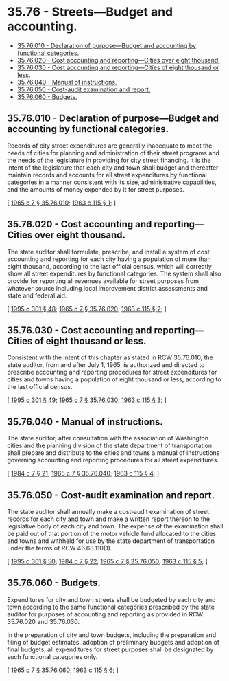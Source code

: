 # 35.76 - Streets—Budget and accounting.
* [35.76.010 - Declaration of purpose—Budget and accounting by functional categories.](#3576010---declaration-of-purposebudget-and-accounting-by-functional-categories)
* [35.76.020 - Cost accounting and reporting—Cities over eight thousand.](#3576020---cost-accounting-and-reportingcities-over-eight-thousand)
* [35.76.030 - Cost accounting and reporting—Cities of eight thousand or less.](#3576030---cost-accounting-and-reportingcities-of-eight-thousand-or-less)
* [35.76.040 - Manual of instructions.](#3576040---manual-of-instructions)
* [35.76.050 - Cost-audit examination and report.](#3576050---cost-audit-examination-and-report)
* [35.76.060 - Budgets.](#3576060---budgets)
## 35.76.010 - Declaration of purpose—Budget and accounting by functional categories.
Records of city street expenditures are generally inadequate to meet the needs of cities for planning and administration of their street programs and the needs of the legislature in providing for city street financing. It is the intent of the legislature that each city and town shall budget and thereafter maintain records and accounts for all street expenditures by functional categories in a manner consistent with its size, administrative capabilities, and the amounts of money expended by it for street purposes.

\[ [1965 c 7 § 35.76.010](https://leg.wa.gov/CodeReviser/documents/sessionlaw/1965c7.pdf?cite=1965%20c%207%20§%2035.76.010); [1963 c 115 § 1](https://leg.wa.gov/CodeReviser/documents/sessionlaw/1963c115.pdf?cite=1963%20c%20115%20§%201); \]

## 35.76.020 - Cost accounting and reporting—Cities over eight thousand.
The state auditor shall formulate, prescribe, and install a system of cost accounting and reporting for each city having a population of more than eight thousand, according to the last official census, which will correctly show all street expenditures by functional categories. The system shall also provide for reporting all revenues available for street purposes from whatever source including local improvement district assessments and state and federal aid.

\[ [1995 c 301 § 48](https://lawfilesext.leg.wa.gov/biennium/1995-96/Pdf/Bills/Session%20Laws/House/1889.SL.pdf?cite=1995%20c%20301%20§%2048); [1965 c 7 § 35.76.020](https://leg.wa.gov/CodeReviser/documents/sessionlaw/1965c7.pdf?cite=1965%20c%207%20§%2035.76.020); [1963 c 115 § 2](https://leg.wa.gov/CodeReviser/documents/sessionlaw/1963c115.pdf?cite=1963%20c%20115%20§%202); \]

## 35.76.030 - Cost accounting and reporting—Cities of eight thousand or less.
Consistent with the intent of this chapter as stated in RCW 35.76.010, the state auditor, from and after July 1, 1965, is authorized and directed to prescribe accounting and reporting procedures for street expenditures for cities and towns having a population of eight thousand or less, according to the last official census.

\[ [1995 c 301 § 49](https://lawfilesext.leg.wa.gov/biennium/1995-96/Pdf/Bills/Session%20Laws/House/1889.SL.pdf?cite=1995%20c%20301%20§%2049); [1965 c 7 § 35.76.030](https://leg.wa.gov/CodeReviser/documents/sessionlaw/1965c7.pdf?cite=1965%20c%207%20§%2035.76.030); [1963 c 115 § 3](https://leg.wa.gov/CodeReviser/documents/sessionlaw/1963c115.pdf?cite=1963%20c%20115%20§%203); \]

## 35.76.040 - Manual of instructions.
The state auditor, after consultation with the association of Washington cities and the planning division of the state department of transportation shall prepare and distribute to the cities and towns a manual of instructions governing accounting and reporting procedures for all street expenditures.

\[ [1984 c 7 § 21](https://leg.wa.gov/CodeReviser/documents/sessionlaw/1984c7.pdf?cite=1984%20c%207%20§%2021); [1965 c 7 § 35.76.040](https://leg.wa.gov/CodeReviser/documents/sessionlaw/1965c7.pdf?cite=1965%20c%207%20§%2035.76.040); [1963 c 115 § 4](https://leg.wa.gov/CodeReviser/documents/sessionlaw/1963c115.pdf?cite=1963%20c%20115%20§%204); \]

## 35.76.050 - Cost-audit examination and report.
The state auditor shall annually make a cost-audit examination of street records for each city and town and make a written report thereon to the legislative body of each city and town. The expense of the examination shall be paid out of that portion of the motor vehicle fund allocated to the cities and towns and withheld for use by the state department of transportation under the terms of RCW 46.68.110(1).

\[ [1995 c 301 § 50](https://lawfilesext.leg.wa.gov/biennium/1995-96/Pdf/Bills/Session%20Laws/House/1889.SL.pdf?cite=1995%20c%20301%20§%2050); [1984 c 7 § 22](https://leg.wa.gov/CodeReviser/documents/sessionlaw/1984c7.pdf?cite=1984%20c%207%20§%2022); [1965 c 7 § 35.76.050](https://leg.wa.gov/CodeReviser/documents/sessionlaw/1965c7.pdf?cite=1965%20c%207%20§%2035.76.050); [1963 c 115 § 5](https://leg.wa.gov/CodeReviser/documents/sessionlaw/1963c115.pdf?cite=1963%20c%20115%20§%205); \]

## 35.76.060 - Budgets.
Expenditures for city and town streets shall be budgeted by each city and town according to the same functional categories prescribed by the state auditor for purposes of accounting and reporting as provided in RCW 35.76.020 and 35.76.030. 

In the preparation of city and town budgets, including the preparation and filing of budget estimates, adoption of preliminary budgets and adoption of final budgets, all expenditures for street purposes shall be designated by such functional categories only.

\[ [1965 c 7 § 35.76.060](https://leg.wa.gov/CodeReviser/documents/sessionlaw/1965c7.pdf?cite=1965%20c%207%20§%2035.76.060); [1963 c 115 § 6](https://leg.wa.gov/CodeReviser/documents/sessionlaw/1963c115.pdf?cite=1963%20c%20115%20§%206); \]

